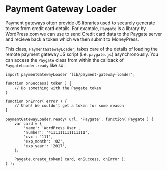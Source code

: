 # Payment Gateway Loader

Payment gateways often provide JS libraries used to securely generate tokens from credit card details.
For example, `Paygate` is a library by WordPress.com we can use to send Credit card data to the Paygate server and recieve back a token which we then submit to MoneyPress.

This class, `PaymentGatewayLoader`, takes care of the details of loading the remote payment gateway JS script (i.e. `paygate.js`) asynchronously.
You can access the `Paygate` class from within the callback of `PaygateLoader.ready` like so:

```es6
import paymentGatewayLoader 'lib/payment-gateway-loader';

function onSuccess( token ) {
	// Do something with the Paygate token
}

function onError( error ) {
	// Uhoh! We couldn't get a token for some reason
}

paymentGatewayLoader.ready( url, 'Paygate', function( Paygate ) {
	var card = {
		'name': 'WordPress User',
		'number': '4111111111111111',
		'cvc': '111',
		'exp_month': '02',
		'exp_year': '2017',
	};

	Paygate.create_token( card, onSuccess, onError );
} );
```
